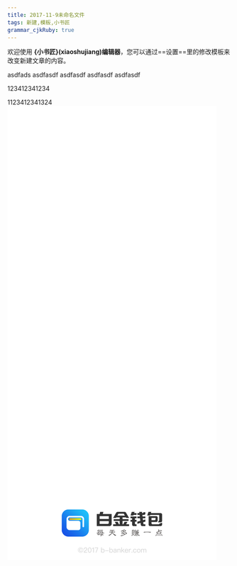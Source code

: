 ```yaml
---
title: 2017-11-9未命名文件 
tags: 新建,模板,小书匠
grammar_cjkRuby: true
---
```



欢迎使用 **{小书匠}(xiaoshujiang)编辑器**，您可以通过==设置==里的修改模板来改变新建文章的内容。



asdfads
asdfasdf
asdfasdf
asdfasdf
asdfasdf





123412341234

1123412341324![enter description here][1]


  [1]: ./images/iPhone%20X.png "iPhone X"
